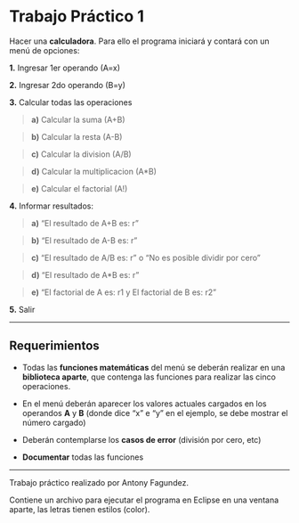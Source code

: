 # Trabajo Práctico 1

Hacer una **calculadora**. Para ello el programa iniciará y contará con un menú de opciones:

**1.** Ingresar 1er operando (A=x)

**2.** Ingresar 2do operando (B=y)

**3.** Calcular todas las operaciones

> **a)** Calcular la suma (A+B)

> **b)** Calcular la resta (A-B)

> **c)** Calcular la division (A/B)

> **d)** Calcular la multiplicacion (A*B)

> **e)** Calcular el factorial (A!)

**4.** Informar resultados:
> **a)** “El resultado de A+B es: r”

> **b)** “El resultado de A-B es: r”

> **c)** “El resultado de A/B es: r” o “No es posible dividir 
por cero”

> **d)** “El resultado de A*B es: r”

> **e)** “El factorial de A es: r1 y El factorial de B es: r2”

**5.** Salir

---------------------
## Requerimientos
* Todas las **funciones matemáticas** del menú se deberán realizar en una **biblioteca aparte**,
que contenga las funciones para realizar las cinco operaciones.

* En el menú deberán aparecer los valores actuales cargados en los operandos **A** y **B**
(donde dice “x” e “y” en el ejemplo, se debe mostrar el número cargado)

* Deberán contemplarse los **casos de error** (división por cero, etc)

* **Documentar** todas las funciones


---

Trabajo práctico realizado por Antony Fagundez.

Contiene un archivo para ejecutar el programa en Eclipse en una ventana aparte, las letras tienen estilos (color).